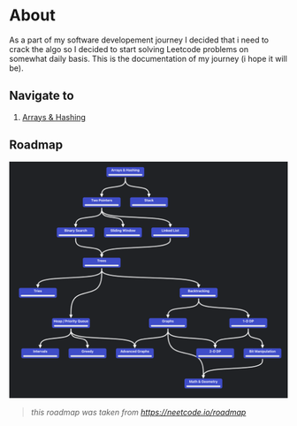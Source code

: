 # About

As a part of my software developement journey I decided that i need to crack the algo so I decided to start solving Leetcode problems on somewhat daily basis. This is the documentation of my journey (i hope it will be).

## Navigate to

1. [Arrays & Hashing](https://github.com/stfn-ko/Leetcode/tree/main/Arrays%26Hashing)

## Roadmap
![alt text](content/roadmap.png)

> *this roadmap was taken from https://neetcode.io/roadmap*
